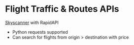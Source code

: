 # Flight Traffic & Routes APIs
[Skyscanner](https://rapidapi.com/DataCrawler/api/skyscanner50/) with RapidAPI
* Python requests supported
* Can search for flights from origin > destination with price
